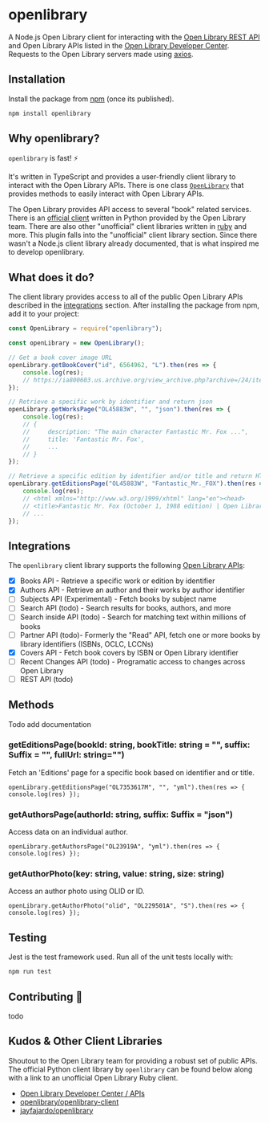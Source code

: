 # openlibrary 
A Node.js Open Library client for interacting with the [Open Library REST API](http://openlibrary.org/dev/docs/restful_api) and Open Library APIs listed in the [Open Library Developer Center](https://openlibrary.org/developers/api). Requests to the Open Library servers made using [axios](https://www.npmjs.com/package/axios). 

## Installation
Install the package from [npm](https://npmjs.com) (once its published).

```bash
npm install openlibrary
```

## Why openlibrary?
`openlibrary` is fast! ⚡

It's written in TypeScript and provides a user-friendly client library to interact with the Open Library APIs. There is one class [`OpenLibrary`](https://github.com/tannerdolby/openlibrary/blob/master/src/books.ts) that provides methods to easily interact with Open Library APIs.

The Open Library provides API access to several "book" related services. There is an [official client](https://github.com/internetarchive/openlibrary-client) written in Python provided by the Open Library team. There are also other "unofficial" client libraries written in [ruby](https://github.com/jayfajardo/openlibrary) and more. This plugin falls into the "unofficial" client library section. Since there wasn't a Node.js client library already documented, that is what inspired me to develop openlibrary.

## What does it do?
The client library provides access to all of the public Open Library APIs described in the [integrations](#Integrations) section. After installing the package from npm, add it to your project:

```js
const OpenLibrary = require("openlibrary");

const openLibrary = new OpenLibrary();

// Get a book cover image URL
openLibrary.getBookCover("id", 6564962, "L").then(res => {
    console.log(res);
    // https://ia800603.us.archive.org/view_archive.php?archive=/24/items/olcovers656/olcovers656-L.zip&file=6564962-L.jpg
});

// Retrieve a specific work by identifier and return json
openLibrary.getWorksPage("OL45883W", "", "json").then(res => {
    console.log(res);
    // { 
    //     description: "The main character Fantastic Mr. Fox ...",
    //     title: 'Fantastic Mr. Fox',
    //     ...
    // }
});

// Retrieve a specific edition by identifier and/or title and return HTML
openLibrary.getEditionsPage("OL45883W", "Fantastic_Mr._FOX").then(res => {
    console.log(res);
    // <html xmlns="http://www.w3.org/1999/xhtml" lang="en"><head>
    // <title>Fantastic Mr. Fox (October 1, 1988 edition) | Open Library</title>
    // ...
});
```

## Integrations
The `openlibrary` client library supports the following [Open Library APIs](https://openlibrary.org/developers/api):

- [x] Books API - Retrieve a specific work or edition by identifier
- [x] Authors API - Retrieve an author and their works by author identifier
- [ ] Subjects API (Experimental) - Fetch books by subject name
- [ ] Search API (todo) - Search results for books, authors, and more
- [ ] Search inside API (todo) - Search for matching text within millions of books
- [ ] Partner API (todo)- Formerly the "Read" API, fetch one or more books by library identifiers (ISBNs, OCLC, LCCNs)
- [x] Covers API - Fetch book covers by ISBN or Open Library identifier
- [ ] Recent Changes API (todo) - Programatic access to changes across Open Library
- [ ] REST API (todo)

## Methods
Todo add documentation

### getEditionsPage(bookId: string, bookTitle: string = "", suffix: Suffix = "", fullUrl: string="")
Fetch an 'Editions' page for a specific book based on identifier and or title.

`openLibrary.getEditionsPage("OL7353617M", "", "yml").then(res => { console.log(res) });`

### getAuthorsPage(authorId: string, suffix: Suffix = "json")
Access data on an individual author.

`openLibrary.getAuthorsPage("OL23919A", "yml").then(res => { console.log(res) });`

### getAuthorPhoto(key: string, value: string, size: string)
Access an author photo using OLID or ID.

`openLibrary.getAuthorPhoto("olid", "OL229501A", "S").then(res => { console.log(res) });`


## Testing
Jest is the test framework used. Run all of the unit tests locally with:

```bash
npm run test
```

## Contributing 🌱

todo

## Kudos & Other Client Libraries
Shoutout to the Open Library team for providing a robust set of public APIs. The official Python client library by `openlibrary` can be found below along with a link to an unofficial Open Library Ruby client.

- [Open Library Developer Center / APIs](https://openlibrary.org/developers/api)
- [openlibrary/openlibrary-client](https://github.com/internetarchive/openlibrary-client#other-client-libraries)
- [jayfajardo/openlibrary](https://github.com/jayfajardo/openlibrary)